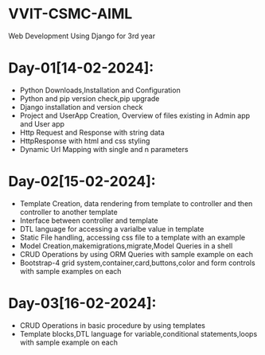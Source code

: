 # VVIT-CSMC-AIML
Web Development Using Django for 3rd year

Day-01[14-02-2024]:
===================
  - Python Downloads,Installation and Configuration
  - Python and pip version check,pip upgrade
  - Django installation and version check
  - Project and UserApp Creation, Overview of files existing in Admin app and User app
  - Http Request and Response with string data
  - HttpResponse with html and css styling
  - Dynamic Url Mapping with single and n parameters

Day-02[15-02-2024]:
===================
  - Template Creation, data rendering from template to controller and then controller to another template
  - Interface between controller and template
  - DTL language for accessing a varialbe value in template
  - Static File handling, accessing css file to a template with an example
  - Model Creation,makemigrations,migrate,Model Queries in a shell
  - CRUD Operations by using ORM Queries with sample example on each
  - Bootstrap-4 grid system,container,card,buttons,color and form controls with sample examples on each

Day-03[16-02-2024]:
===================
  - CRUD Operations in basic procedure by using templates
  - Template blocks,DTL language for variable,conditional statements,loops with sample example on each
